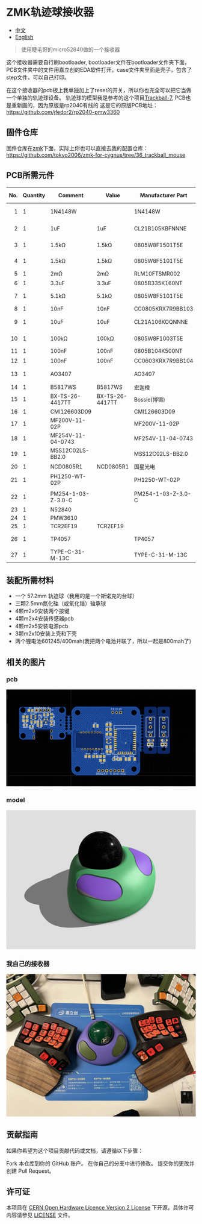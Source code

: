 # ZMK轨迹球接收器

- [中文](README.md)
- [English](README_EN.md)

> 使用睫毛哥的micro52840做的一个接收器

这个接收器需要自行刷bootloader, bootloader文件在bootloader文件夹下面，PCB文件夹中的文件用嘉立创的EDA软件打开。case文件夹里面是壳子，包含了step文件，可以自己打印。

在这个接收器的pcb板上我单独加上了reset的开关，所以你也完全可以把它当做一个单独的轨迹球设备。 轨迹球的模型我是参考的这个项目[Trackball-7](https://www.printables.com/model/83631-trackball-7), PCB也是重新画的，因为原版是rp2040有线的
这是它的原版PCB地址：https://github.com/jfedor2/rp2040-pmw3360

## 固件仓库

固件仓库在[zmk](./zmk/)下面，实际上你也可以直接去我的配置仓库：https://github.com/tokyo2006/zmk-for-cygnus/tree/36_trackball_mouse

## PCB所需元件

| No.  | Quantity | Comment      | Value       | Manufacturer Part           | Manufacturer         | Supplier Part        | Supplier   |
|------:|----------|--------------|-------------|-----------------------------|---------------------|---------------------|------------|
| 1    | 1        | 1N4148W      |             | 1N4148W                     | CJ(江苏长电/长晶)  | C2099               | LCSC       |
| 2    | 1        | 1uF          | 1uF         | CL21B105KBFNNNE             | SAMSUNG(三星)      | C28323              | LCSC       |
| 3    | 1        | 1.5kΩ        | 1.5kΩ       | 0805W8F1501T5E              | UNI-ROYAL(厚声)   | C4310               | LCSC       |
| 4    | 1        | 1.5kΩ        | 1.5kΩ       | 0805W8F5101T5E              | UNI-ROYAL(厚声)   |                     | LCSC       |
| 5    | 1        | 2mΩ          | 2mΩ         | RLM10FTSMR002               | 大毅科技           | C163090             | LCSC       |
| 6    | 1        | 3.3uF        | 3.3uF       | 0805B335K160NT              | FH(风华)           | C38332              | LCSC       |
| 7    | 1        | 5.1kΩ        | 5.1kΩ       | 0805W8F5101T5E              | UNI-ROYAL(厚声)   | C27834              | LCSC       |
| 8    | 1        | 10nF         | 10nF        | CC0805KRX7R9BB103          | YAGEO(国巨)        | C83170              | LCSC       |
| 9    | 1        | 10uF         | 10uF        | CL21A106KOQNNNE             | SAMSUNG(三星)      | C1713               | LCSC       |
| 10   | 1        | 100kΩ        | 100kΩ       | 0805W8F1003T5E              | UNI-ROYAL(厚声)   | C149504             | LCSC       |
| 11   | 1        | 100nF        | 100nF       | 0805B104K500NT              | FH(风华)           | C38141              | LCSC       |
| 12   | 1        | 100nF        | 100nF       | CC0603KRX7R9BB104          | YAGEO(国巨)        | C14663              | LCSC       |
| 13   | 1        | AO3407       |             | AO3407                      | Hottech(合科泰)    | C181093             | LCSC       |
| 14   | 1        | B5817WS      | B5817WS     | 宏迦橙                     | C7420329            | LCSC                 |
| 15   | 1        | BX-TS-26-4417TT | BX-TS-26-4417TT | Bossie(博锡)              | C18078110           | LCSC       |
| 16   | 1        | CMI126603D09 |             | CMI126603D09                | Kailh(凯华)         | C400257              | LCSC       |
| 17   | 1        | MF200V-11-02P |             | MF200V-11-02P               | XFCN(兴飞)          | C501331              | LCSC       |
| 18   | 1        | MF254V-11-04-0743 |             | MF254V-11-04-0743         | XFCN(兴飞)          | C2889986           | LCSC       |
| 19   | 1        | MSS12C02LS-BB2.0 |             | MSS12C02LS-BB2.0            | SHOU HAN(首韩)      | C3008585           | LCSC       |
| 20   | 1        | NCD0805R1    | NCD0805R1   | 国星光电                   | C84256              | LCSC                 |
| 21   | 1        | PH1250-WT-02P |             | PH1250-WT-02P               | HOOYA(皓宇电子)     | C2939411            | LCSC       |
| 22   | 1        | PM254-1-03-Z-3.0-C |             | PM254-1-03-Z-3.0-C         | HCTL(华灿天禄)      | C5159935           | LCSC       |
| 23   | 1        | N52840       |             |                             |                     |                     |            |
| 24   | 1        | PMW3610      |             |                             |                     |                     |            |
| 25   | 1        | TCR2EF19     | TCR2EF19    |                             |                     |                     |            |
| 26   | 1        | TP4057       |             | TP4057                      | UMW(友台半导体)     | C725791              | LCSC       |
| 27   | 1        | TYPE-C-31-M-13C |             | TYPE-C-31-M-13C            | 韩国韩荣           | C2848620           | LCSC       |

## 装配所需材料

- 一个 57.2mm 轨迹球（我用的是一个斯诺克的台球）
- 三颗2.5mm氮化硅（或氧化锆）轴承球
- 4颗m2x9安装两个按键
- 4颗m2x4安装传感器pcb
- 4颗m2x5安装电源pcb
- 3颗m2x10安装上壳和下壳
- 两个锂电池601245/400mah(我把两个电池并联了，所以一起是800mah了)

## 相关的图片

### pcb

![pcb](./image/pcb.png)

### model

![model](./image/model.png)

### 我自己的接收器

![trackball_dongle](./image/real.jpg)

## 贡献指南

如果你希望为这个项目贡献代码或文档，请遵循以下步骤：

Fork 本仓库到你的 GitHub 账户。
在你自己的分支中进行修改。
提交你的更改并创建 Pull Request。

## 许可证

本项目在 [CERN Open Hardware Licence Version 2 License](https://opensource.org/license/cern-ohl-p) 下开源，具体许可内容请参见 [LICENSE](./LICENSE) 文件。

